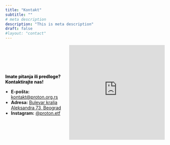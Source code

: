 ```yaml
---
title: "Kontakt"
subtitle: ""
# meta description
description: "This is meta description"
draft: false
#layout: "contact"
---
```


<div class="contact-container" style="display: flex; flex-direction: column; gap: 20px;">

  <div class="contact-row" style="display: flex; align-items: center; gap: 15px;">

  <div class="contact-text" style="flex: 1;">
      <p style="color: #000000;"><strong>Imate pitanja ili predloge? Kontaktirajte nas!</strong></p>
      <ul style="margin: 0; padding-left: 18px;">
        <li><strong>E-pošta:</strong> <a href="mailto:kontakt@proton.org.rs">kontakt@proton.org.rs</a></li>
        <li><strong>Adresa:</strong> <a href="https://www.google.com/maps?q=Bulevar+kralja+Aleksandra+73,+Beograd" target="_blank">Bulevar kralja Aleksandra 73, Beograd</a></li>
        <li><strong>Instagram:</strong> <a href="https://www.instagram.com/proton.etf" target="_blank">@proton.etf</a></li>
      </ul>
  </div>

  <div class="contact-map" style="width: 60%;">
    <iframe 
      src="https://www.google.com/maps/embed?pb=!1m18!1m12!1m3!1d1415.394082569509!2d20.47517232714686!3d44.80550559594887!2m3!1f0!2f0!3f0!3m2!1i1024!2i768!4f13.1!3m3!1m2!1s0x475a7a9f5ee145d3%3A0x3ed89b5bb505d83!2z0JXQu9C10LrRgtGA0L7RgtC10YXQvdC40YfQutC4INGE0LDQutGD0LvRgtC10YIg0KPQvdC40LLQtdGA0LfQuNGC0LXRgtCwINGDINCR0LXQvtCz0YDQsNC00YM!5e0!3m2!1ssr!2srs!4v1761827446721!5m2!1ssr!2srs" 
      width="100%" 
      height="300" 
      style="border:0;" 
      allowfullscreen="" 
      loading="lazy">
    </iframe>
  </div>

  </div>

</div>